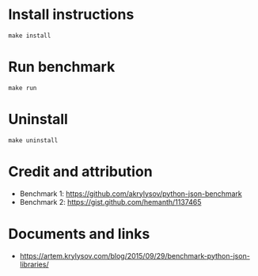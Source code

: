 # Install instructions

```
make install
```

# Run benchmark

```
make run
```

# Uninstall

```
make uninstall
```

# Credit and attribution

* Benchmark 1: https://github.com/akrylysov/python-json-benchmark
* Benchmark 2: https://gist.github.com/hemanth/1137465

# Documents and links

* https://artem.krylysov.com/blog/2015/09/29/benchmark-python-json-libraries/
